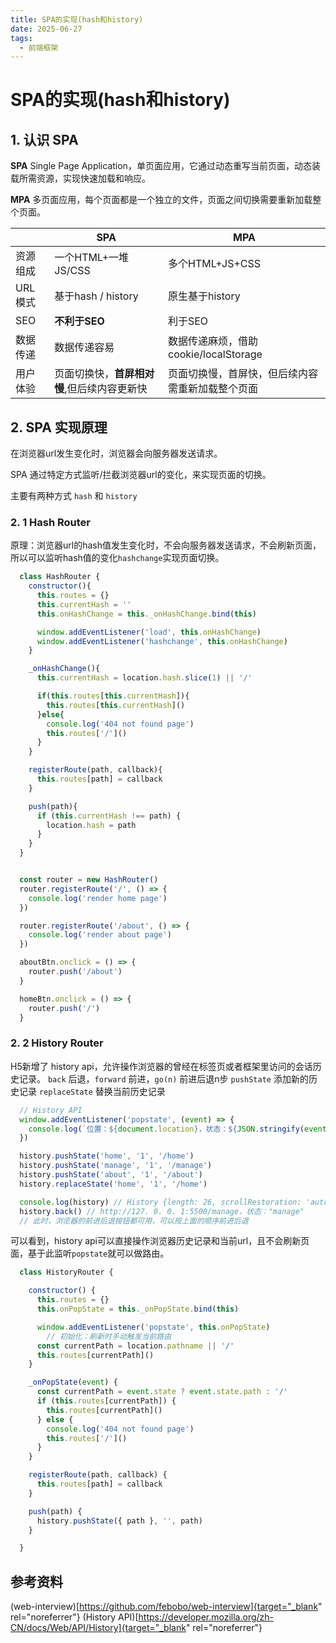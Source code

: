 ```yaml
---
title: SPA的实现(hash和history)
date: 2025-06-27
tags:
  - 前端框架
---
```

# SPA的实现(hash和history)
## 1. 认识 SPA

**SPA**
Single Page Application，单页面应用，它通过动态重写当前页面，动态装载所需资源，实现快速加载和响应。
    
**MPA**
多页面应用，每个页面都是一个独立的文件，页面之间切换需要重新加载整个页面。

|    | SPA | MPA |
| --- | --- | --- |
| 资源组成 | 一个HTML+一堆JS/CSS | 多个HTML+JS+CSS |
| URL 模式 | 基于hash / history | 原生基于history |
| SEO | **不利于SEO** | 利于SEO |
| 数据传递 | 数据传递容易 | 数据传递麻烦，借助cookie/localStorage |
| 用户体验 | 页面切换快，**首屏相对慢**,但后续内容更新快 | 页面切换慢，首屏快，但后续内容需重新加载整个页面 |


## 2. SPA 实现原理
    
在浏览器url发生变化时，浏览器会向服务器发送请求。
    
SPA 通过特定方式监听/拦截浏览器url的变化，来实现页面的切换。
    
主要有两种方式 `hash` 和 `history`

### 2. 1 Hash Router

原理：浏览器url的hash值发生变化时，不会向服务器发送请求，不会刷新页面，所以可以监听hash值的变化`hashchange`实现页面切换。

```js
  class HashRouter {
    constructor(){
      this.routes = {}
      this.currentHash = ''
      this.onHashChange = this._onHashChange.bind(this)

      window.addEventListener('load', this.onHashChange)
      window.addEventListener('hashchange', this.onHashChange)
    }

    _onHashChange(){
      this.currentHash = location.hash.slice(1) || '/'

      if(this.routes[this.currentHash]){
        this.routes[this.currentHash]()
      }else{
        console.log('404 not found page')
        this.routes['/']()
      }
    }

    registerRoute(path, callback){
      this.routes[path] = callback
    }

    push(path){
      if (this.currentHash !== path) {
        location.hash = path
      }
    }
  }


  const router = new HashRouter()
  router.registerRoute('/', () => {
    console.log('render home page')
  })

  router.registerRoute('/about', () => {
    console.log('render about page')
  })

  aboutBtn.onclick = () => {
    router.push('/about')
  }

  homeBtn.onclick = () => {
    router.push('/')
  }
```

### 2. 2 History Router

H5新增了 history api，允许操作浏览器的曾经在标签页或者框架里访问的会话历史记录。
`back` 后退，`forward` 前进，`go(n)` 前进后退n步
`pushState` 添加新的历史记录
`replaceState` 替换当前历史记录

```js
  // History API
  window.addEventListener('popstate', (event) => {
    console.log(`位置：${document.location}，状态：${JSON.stringify(event.state)}`);
  })

  history.pushState('home', '1', '/home')
  history.pushState('manage', '1', '/manage')
  history.pushState('about', '1', '/about')
  history.replaceState('home', '1', '/home')

  console.log(history) // History {length: 26, scrollRestoration: 'auto', state: 'home'}
  history.back() // http://127. 0. 0. 1:5500/manage，状态："manage"
  // 此时，浏览器的前进后退按钮都可用，可以按上面的顺序前进后退
```

可以看到，history api可以直接操作浏览器历史记录和当前url，且不会刷新页面，基于此监听`popstate`就可以做路由。

```js
  class HistoryRouter {

    constructor() {
      this.routes = {}
      this.onPopState = this._onPopState.bind(this)

      window.addEventListener('popstate', this.onPopState)
        // 初始化：刷新时手动触发当前路由
      const currentPath = location.pathname || '/'
      this.routes[currentPath]()
    }

    _onPopState(event) {
      const currentPath = event.state ? event.state.path : '/'
      if (this.routes[currentPath]) {
        this.routes[currentPath]()
      } else {
        console.log('404 not found page')
        this.routes['/']()
      }
    }

    registerRoute(path, callback) {
      this.routes[path] = callback
    }

    push(path) {
      history.pushState({ path }, '', path)
    }

  }


```




## 参考资料
(web-interview)[https://github.com/febobo/web-interview]{target="_blank" rel="noreferrer"}
(History API)[https://developer.mozilla.org/zh-CN/docs/Web/API/History]{target="_blank" rel="noreferrer"}